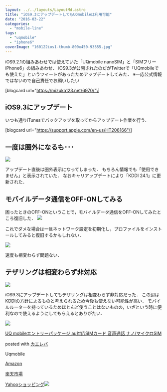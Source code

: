 ```yaml
---
layout: ../../layouts/LayoutMd.astro
title: "iOS9.3にアップデートしてもUQmobileは利用可能"
date: "2016-03-22"
categories: 
  - "mobile-line"
tags: 
  - "uqmobile"
  - "iphone6"
coverImage: "160122ios1-thumb-800x450-93555.jpg"
---
```


iOS9.2.1の組みあわせでは使えていた「UQmobile nanoSIM」と「SIMフリーiPhone6」の組みあわせ． iOS9.3が公開されたのだがTwitterで「UQmobileでも使えた」というツイートがあったためアップデートしてみた． ※一応公式情報ではないので自己責任でお願いしたい

\[blogcard url="https://mizuka123.net/6970/"\]

## iOS9.3にアップデート

いつも通りiTunesでバックアップを取ってからアップデート作業を行う．

\[blogcard url="https://support.apple.com/en-us/HT206166"\]

## 一度は圏外になるも･･･

[![](https://www.evernote.com/shard/s21/sh/59fd6032-18b0-4f33-bad6-24d7008996b1/48652d423890927f/res/2f169cd3-6338-4bcf-9c82-144f867b2849/IMG_3940.PNG?resizeSmall&width=832)](https://www.evernote.com/shard/s21/sh/59fd6032-18b0-4f33-bad6-24d7008996b1/48652d423890927f)

アップデート直後は圏外表示になってしまった． もちろん情報でも「使用できません」と表示されていた． なおキャリアップデートにより「KDDI 24.1」に更新された．

## モバイルデータ通信をOFF-ONしてみる

困ったときのOFF-ONということで，モバイルデータ通信をOFF-ONしてみたところ復旧した． [![](https://www.evernote.com/shard/s21/sh/59fd6032-18b0-4f33-bad6-24d7008996b1/48652d423890927f/res/7e8dd237-5f93-432f-b759-f840b8f50d76/IMG_3941.PNG?resizeSmall&width=832)](https://www.evernote.com/shard/s21/sh/59fd6032-18b0-4f33-bad6-24d7008996b1/48652d423890927f)

これでダメな場合は一旦ネットワーク設定を初期化し，プロファイルをインストールしてみると復旧するかもしれない．

[![](https://www.evernote.com/shard/s21/sh/59fd6032-18b0-4f33-bad6-24d7008996b1/48652d423890927f/res/5b9cf266-14a6-4216-96cb-6251756c6aaa/IMG_3942.PNG?resizeSmall&width=832)](https://www.evernote.com/shard/s21/sh/59fd6032-18b0-4f33-bad6-24d7008996b1/48652d423890927f)

速度も相変わらず問題ない．

## テザリングは相変わらず非対応

[![](https://www.evernote.com/shard/s21/sh/59fd6032-18b0-4f33-bad6-24d7008996b1/48652d423890927f/res/1e8f4e53-97e9-42b4-b442-7abd930c004c/Evernote%20Camera%20Roll%2020160322%20192059.png?resizeSmall&width=832)](https://www.evernote.com/shard/s21/sh/59fd6032-18b0-4f33-bad6-24d7008996b1/48652d423890927f)

iOS9.3にアップデートしてもテザリングは相変わらず非対応だった． この辺はKDDIの方針によるものと考えられるため今後も使えない可能性が高い． モバイルルーターを持っているためほとんど使うことはないものの，いざという時に便利なので使えるようにしてもらえるとありがたい．

[![](images/51QjSf42%2BuL._SL160_.jpg)](https://www.amazon.co.jp/exec/obidos/ASIN/B016B4FGXE/mizuka123-22/ref=nosim/)

[UQ mobileエントリーパッケージ au対応SIMカード 音声通話 ナノ/マイクロSIM](https://www.amazon.co.jp/exec/obidos/ASIN/B016B4FGXE/mizuka123-22/ref=nosim/)

posted with [カエレバ](http://kaereba.com)

Uqmobile

[Amazon](http://www.amazon.co.jp/gp/search?keywords=UQ%20mobile%83G%83%93%83g%83%8A%81%5B%83p%83b%83P%81%5B%83W%20au%91%CE%89%9ESIM%83J%81%5B%83h%20%89%B9%90%BA%92%CA%98b%20%83i%83m%2F%83%7D%83C%83N%83%8DSIM&__mk_ja_JP=%83J%83%5E%83J%83i&tag=mizuka123-22)

[楽天市場](http://hb.afl.rakuten.co.jp/hgc/032b53ee.4b34c5ee.0f4a541e.f440145e/?pc=http%3A%2F%2Fsearch.rakuten.co.jp%2Fsearch%2Fmall%2FUQ%2520mobile%25E3%2582%25A8%25E3%2583%25B3%25E3%2583%2588%25E3%2583%25AA%25E3%2583%25BC%25E3%2583%2591%25E3%2583%2583%25E3%2582%25B1%25E3%2583%25BC%25E3%2582%25B8%2520au%25E5%25AF%25BE%25E5%25BF%259CSIM%25E3%2582%25AB%25E3%2583%25BC%25E3%2583%2589%2520%25E9%259F%25B3%25E5%25A3%25B0%25E9%2580%259A%25E8%25A9%25B1%2520%25E3%2583%258A%25E3%2583%258E%252F%25E3%2583%259E%25E3%2582%25A4%25E3%2582%25AF%25E3%2583%25ADSIM%2F-%2Ff.1-p.1-s.1-sf.0-st.A-v.2%3Fx%3D0%26scid%3Daf_ich_link_urltxt%26m%3Dhttp%3A%2F%2Fm.rakuten.co.jp%2F)

[Yahooショッピング![](//ad.jp.ap.valuecommerce.com/servlet/gifbanner?sid=3066752&pid=881990642)](//ck.jp.ap.valuecommerce.com/servlet/referral?sid=3066752&pid=881990642&vc_url=http%3A%2F%2Fsearch.shopping.yahoo.co.jp%2Fsearch%3Fp%3DUQ%2520mobile%25E3%2582%25A8%25E3%2583%25B3%25E3%2583%2588%25E3%2583%25AA%25E3%2583%25BC%25E3%2583%2591%25E3%2583%2583%25E3%2582%25B1%25E3%2583%25BC%25E3%2582%25B8%2520au%25E5%25AF%25BE%25E5%25BF%259CSIM%25E3%2582%25AB%25E3%2583%25BC%25E3%2583%2589%2520%25E9%259F%25B3%25E5%25A3%25B0%25E9%2580%259A%25E8%25A9%25B1%2520%25E3%2583%258A%25E3%2583%258E%252F%25E3%2583%259E%25E3%2582%25A4%25E3%2582%25AF%25E3%2583%25ADSIM)
